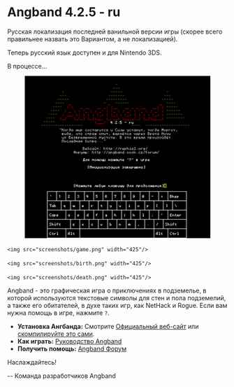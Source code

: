 # Angband 4.2.5 - ru

Русская локализация последней ванильной версии игры
(скорее всего правильнее назвать это Вариантом, а не локализацией).

Теперь русский язык доступен и для Nintendo 3DS. 

В процессе...


<p align="center">
	<img src="screenshots/title.png" width="425"/>
  
	<img src="screenshots/game.png" width="425"/>
  
    <img src="screenshots/birth.png" width="425"/>
	
	<img src="screenshots/death.png" width="425"/>
</p>

Angband - это графическая игра о приключениях в подземелье, в которой 
используются текстовые символы для стен и пола подземелий, а также 
его обитателей, в духе таких игр, как NetHack и Rogue.  Если вам нужна 
помощь в игре, нажмите `?`.

- **Установка Ангбанда:** Смотрите [Официальный веб-сайт](https://angband.github.io/angband/) или [скомпилируйте это сами](https://angband.readthedocs.io/en/latest/hacking/compiling.html).
- **Как играть:** [Руководство Angband](https://angband.readthedocs.io/en/latest/)
- **Получить помощь:** [Angband Форум](http://angband.oook.cz/forum/)

Наслаждайтесь!

-- Команда разработчиков Angband

